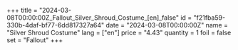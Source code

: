 +++
title = "2024-03-08T00:00:00Z_Fallout_Silver_Shroud_Costume_[en]_false"
id = "f21fba59-330b-4daf-bf77-6dd817327a64"
date = "2024-03-08T00:00:00Z"
name = "Silver Shroud Costume"
lang = ["en"]
price = "4.43"
quantity = 1
foil = false
set = "Fallout"
+++
